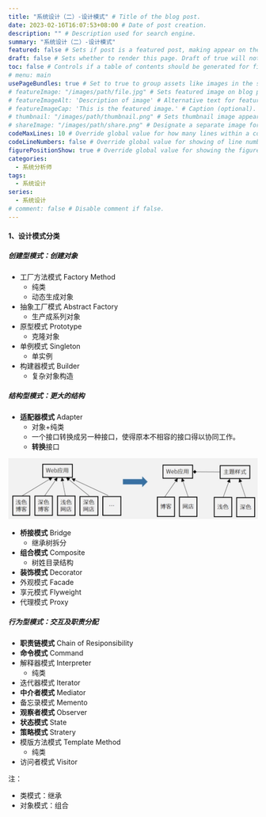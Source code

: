```yaml
---
title: "系统设计（二）-设计模式" # Title of the blog post.
date: 2023-02-16T16:07:53+08:00 # Date of post creation.
description: "" # Description used for search engine.
summary: "系统设计（二）-设计模式"
featured: false # Sets if post is a featured post, making appear on the home page side bar.
draft: false # Sets whether to render this page. Draft of true will not be rendered.
toc: false # Controls if a table of contents should be generated for first-level links automatically.
# menu: main
usePageBundles: true # Set to true to group assets like images in the same folder as this post.
# featureImage: "/images/path/file.jpg" # Sets featured image on blog post.
# featureImageAlt: 'Description of image' # Alternative text for featured image.
# featureImageCap: 'This is the featured image.' # Caption (optional).
# thumbnail: "/images/path/thumbnail.png" # Sets thumbnail image appearing inside card on homepage.
# shareImage: "/images/path/share.png" # Designate a separate image for social media sharing.
codeMaxLines: 10 # Override global value for how many lines within a code block before auto-collapsing.
codeLineNumbers: false # Override global value for showing of line numbers within code block.
figurePositionShow: true # Override global value for showing the figure label.
categories:
  - 系统分析师
tags:
  - 系统设计
series:
  - 系统设计
# comment: false # Disable comment if false.
---
```


#### 1、设计模式分类


##### 创建型模式：创建对象

- 工厂方法模式 Factory Method
  - 纯类
  - 动态生成对象
- 抽象工厂模式 Abstract Factory
  - 生产成系列对象
- 原型模式 Prototype
  - 克隆对象
- 单例模式 Singleton
  - 单实例
- 构建器模式 Builder
  - 复杂对象构造

##### 结构型模式：更大的结构

- **适配器模式** Adapter
  - 对象+纯类
  - 一个接口转换成另一种接口，使得原本不相容的接口得以协同工作。
  - **转换**接口

![适配器模式](adapter.jpg)


- **桥接模式** Bridge
  - 继承树拆分
- **组合模式** Composite
  - 树姓目录结构
- **装饰模式** Decorator
- 外观模式 Facade
- 享元模式 Flyweight
- 代理模式 Proxy
##### 行为型模式：交互及职责分配
- **职责链模式** Chain of Resiponsibility
- **命令模式** Command
- 解释器模式 Interpreter
  - 纯类
- 迭代器模式 Iterator
- **中介者模式** Mediator
- 备忘录模式 Memento
- **观察者模式** Observer
- **状态模式** State
- **策略模式** Stratery
- 模版方法模式 Template Method
  - 纯类
- 访问者模式 Visitor

注：
- 类模式：继承
- 对象模式：组合


